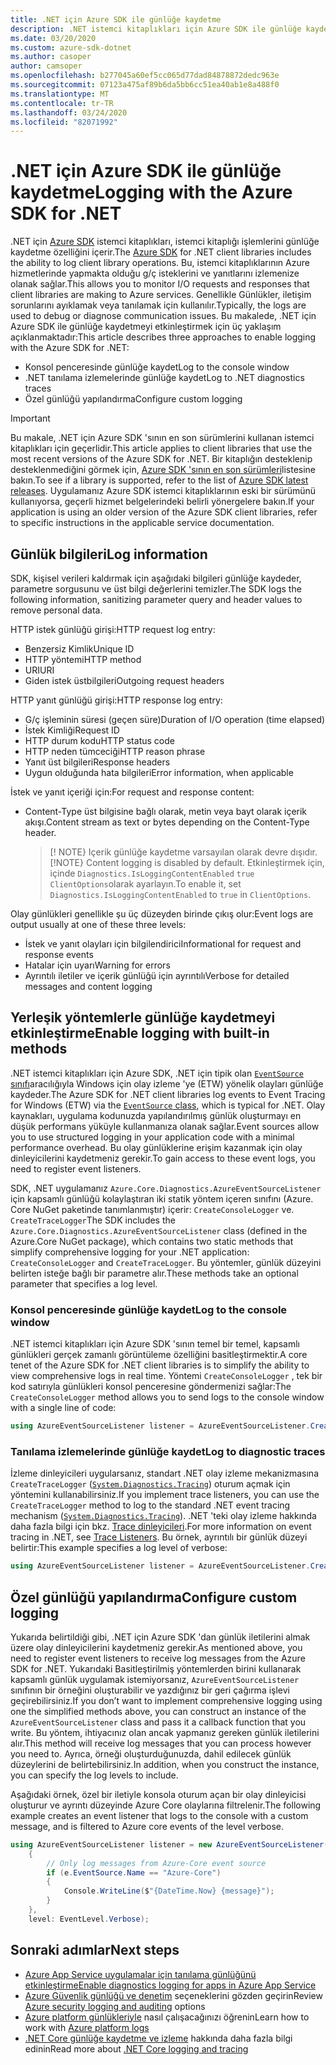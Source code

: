 ```yaml
---
title: .NET için Azure SDK ile günlüğe kaydetme
description: .NET istemci kitaplıkları için Azure SDK ile günlüğe kaydetmeyi etkinleştirme hakkında bilgi edinin
ms.date: 03/20/2020
ms.custom: azure-sdk-dotnet
ms.author: casoper
author: camsoper
ms.openlocfilehash: b277045a60ef5cc065d77dad84878872dedc963e
ms.sourcegitcommit: 07123a475af89b6da5bb6cc51ea40ab1e8a488f0
ms.translationtype: MT
ms.contentlocale: tr-TR
ms.lasthandoff: 03/24/2020
ms.locfileid: "82071992"
---
```

# <a name="logging-with-the-azure-sdk-for-net"></a><span data-ttu-id="15312-103">.NET için Azure SDK ile günlüğe kaydetme</span><span class="sxs-lookup"><span data-stu-id="15312-103">Logging with the Azure SDK for .NET</span></span>

<span data-ttu-id="15312-104">.NET için [Azure SDK](https://azure.microsoft.com/downloads/) istemci kitaplıkları, istemci kitaplığı işlemlerini günlüğe kaydetme özelliğini içerir.</span><span class="sxs-lookup"><span data-stu-id="15312-104">The [Azure SDK](https://azure.microsoft.com/downloads/) for .NET client libraries includes the ability to log client library operations.</span></span> <span data-ttu-id="15312-105">Bu, istemci kitaplıklarının Azure hizmetlerinde yapmakta olduğu g/ç isteklerini ve yanıtlarını izlemenize olanak sağlar.</span><span class="sxs-lookup"><span data-stu-id="15312-105">This allows you to monitor I/O requests and responses that client libraries are making to Azure services.</span></span> <span data-ttu-id="15312-106">Genellikle Günlükler, iletişim sorunlarını ayıklamak veya tanılamak için kullanılır.</span><span class="sxs-lookup"><span data-stu-id="15312-106">Typically, the logs are used to debug or diagnose communication issues.</span></span> <span data-ttu-id="15312-107">Bu makalede, .NET için Azure SDK ile günlüğe kaydetmeyi etkinleştirmek için üç yaklaşım açıklanmaktadır:</span><span class="sxs-lookup"><span data-stu-id="15312-107">This article describes three approaches to enable logging with the Azure SDK for .NET:</span></span>

- <span data-ttu-id="15312-108">Konsol penceresinde günlüğe kaydet</span><span class="sxs-lookup"><span data-stu-id="15312-108">Log to the console window</span></span>
- <span data-ttu-id="15312-109">.NET tanılama izlemelerinde günlüğe kaydet</span><span class="sxs-lookup"><span data-stu-id="15312-109">Log to .NET diagnostics traces</span></span>
- <span data-ttu-id="15312-110">Özel günlüğü yapılandırma</span><span class="sxs-lookup"><span data-stu-id="15312-110">Configure custom logging</span></span>

> [!IMPORTANT]
> <span data-ttu-id="15312-111">Bu makale, .NET için Azure SDK 'sının en son sürümlerini kullanan istemci kitaplıkları için geçerlidir.</span><span class="sxs-lookup"><span data-stu-id="15312-111">This article applies to client libraries that use the most recent versions of the Azure SDK for .NET.</span></span> <span data-ttu-id="15312-112">Bir kitaplığın desteklenip desteklenmediğini görmek için, [Azure SDK 'sının en son sürümleri](https://azure.github.io/azure-sdk/releases/latest/index.html)listesine bakın.</span><span class="sxs-lookup"><span data-stu-id="15312-112">To see if a library is supported, refer to the list of [Azure SDK latest releases](https://azure.github.io/azure-sdk/releases/latest/index.html).</span></span> <span data-ttu-id="15312-113">Uygulamanız Azure SDK istemci kitaplıklarının eski bir sürümünü kullanıyorsa, geçerli hizmet belgelerindeki belirli yönergelere bakın.</span><span class="sxs-lookup"><span data-stu-id="15312-113">If your application is using an older version of the Azure SDK client libraries, refer to specific instructions in the applicable service documentation.</span></span>

## <a name="log-information"></a><span data-ttu-id="15312-114">Günlük bilgileri</span><span class="sxs-lookup"><span data-stu-id="15312-114">Log information</span></span>

<span data-ttu-id="15312-115">SDK, kişisel verileri kaldırmak için aşağıdaki bilgileri günlüğe kaydeder, parametre sorgusunu ve üst bilgi değerlerini temizler.</span><span class="sxs-lookup"><span data-stu-id="15312-115">The SDK logs the following information, sanitizing parameter query and header values to remove personal data.</span></span>

<span data-ttu-id="15312-116">HTTP istek günlüğü girişi:</span><span class="sxs-lookup"><span data-stu-id="15312-116">HTTP request log entry:</span></span>

- <span data-ttu-id="15312-117">Benzersiz Kimlik</span><span class="sxs-lookup"><span data-stu-id="15312-117">Unique ID</span></span>
- <span data-ttu-id="15312-118">HTTP yöntemi</span><span class="sxs-lookup"><span data-stu-id="15312-118">HTTP method</span></span>
- <span data-ttu-id="15312-119">URI</span><span class="sxs-lookup"><span data-stu-id="15312-119">URI</span></span>
- <span data-ttu-id="15312-120">Giden istek üstbilgileri</span><span class="sxs-lookup"><span data-stu-id="15312-120">Outgoing request headers</span></span>

<span data-ttu-id="15312-121">HTTP yanıt günlüğü girişi:</span><span class="sxs-lookup"><span data-stu-id="15312-121">HTTP response log entry:</span></span>

- <span data-ttu-id="15312-122">G/ç işleminin süresi (geçen süre)</span><span class="sxs-lookup"><span data-stu-id="15312-122">Duration of I/O operation (time elapsed)</span></span>
- <span data-ttu-id="15312-123">İstek Kimliği</span><span class="sxs-lookup"><span data-stu-id="15312-123">Request ID</span></span>
- <span data-ttu-id="15312-124">HTTP durum kodu</span><span class="sxs-lookup"><span data-stu-id="15312-124">HTTP status code</span></span>
- <span data-ttu-id="15312-125">HTTP neden tümceciği</span><span class="sxs-lookup"><span data-stu-id="15312-125">HTTP reason phrase</span></span>
- <span data-ttu-id="15312-126">Yanıt üst bilgileri</span><span class="sxs-lookup"><span data-stu-id="15312-126">Response headers</span></span>
- <span data-ttu-id="15312-127">Uygun olduğunda hata bilgileri</span><span class="sxs-lookup"><span data-stu-id="15312-127">Error information, when applicable</span></span>

<span data-ttu-id="15312-128">İstek ve yanıt içeriği için:</span><span class="sxs-lookup"><span data-stu-id="15312-128">For request and response content:</span></span>

- <span data-ttu-id="15312-129">Content-Type üst bilgisine bağlı olarak, metin veya bayt olarak içerik akışı.</span><span class="sxs-lookup"><span data-stu-id="15312-129">Content stream as text or bytes depending on the Content-Type header.</span></span>
     > <span data-ttu-id="15312-130">[! NOTE} Içerik günlüğe kaydetme varsayılan olarak devre dışıdır.</span><span class="sxs-lookup"><span data-stu-id="15312-130">[!NOTE} Content logging is disabled by default.</span></span> <span data-ttu-id="15312-131">Etkinleştirmek için, içinde `Diagnostics.IsLoggingContentEnabled` `true` `ClientOptions`olarak ayarlayın.</span><span class="sxs-lookup"><span data-stu-id="15312-131">To enable it, set `Diagnostics.IsLoggingContentEnabled` to `true` in `ClientOptions`.</span></span>

<span data-ttu-id="15312-132">Olay günlükleri genellikle şu üç düzeyden birinde çıkış olur:</span><span class="sxs-lookup"><span data-stu-id="15312-132">Event logs are output usually at one of these three levels:</span></span>

- <span data-ttu-id="15312-133">İstek ve yanıt olayları için bilgilendirici</span><span class="sxs-lookup"><span data-stu-id="15312-133">Informational for request and response events</span></span>
- <span data-ttu-id="15312-134">Hatalar için uyarı</span><span class="sxs-lookup"><span data-stu-id="15312-134">Warning for errors</span></span>
- <span data-ttu-id="15312-135">Ayrıntılı iletiler ve içerik günlüğü için ayrıntılı</span><span class="sxs-lookup"><span data-stu-id="15312-135">Verbose for detailed messages and content logging</span></span>

## <a name="enable-logging-with-built-in-methods"></a><span data-ttu-id="15312-136">Yerleşik yöntemlerle günlüğe kaydetmeyi etkinleştirme</span><span class="sxs-lookup"><span data-stu-id="15312-136">Enable logging with built-in methods</span></span>

<span data-ttu-id="15312-137">.NET istemci kitaplıkları için Azure SDK, .NET için tipik olan [ `EventSource` sınıfı](/dotnet/api/system.diagnostics.tracing.eventsource)aracılığıyla Windows için olay izleme 'ye (ETW) yönelik olayları günlüğe kaydeder.</span><span class="sxs-lookup"><span data-stu-id="15312-137">The Azure SDK for .NET client libraries log events to Event Tracing for Windows (ETW) via the [`EventSource` class](/dotnet/api/system.diagnostics.tracing.eventsource), which is typical for .NET.</span></span> <span data-ttu-id="15312-138">Olay kaynakları, uygulama kodunuzda yapılandırılmış günlük oluşturmayı en düşük performans yüküyle kullanmanıza olanak sağlar.</span><span class="sxs-lookup"><span data-stu-id="15312-138">Event sources allow you to use structured logging in your application code with a minimal performance overhead.</span></span> <span data-ttu-id="15312-139">Bu olay günlüklerine erişim kazanmak için olay dinleyicilerini kaydetmeniz gerekir.</span><span class="sxs-lookup"><span data-stu-id="15312-139">To gain access to these event logs, you need to register event listeners.</span></span>

<span data-ttu-id="15312-140">SDK, .NET uygulamanız `Azure.Core.Diagnostics.AzureEventSourceListener` için kapsamlı günlüğü kolaylaştıran iki statik yöntem içeren sınıfını (Azure. Core NuGet paketinde tanımlanmıştır) içerir: `CreateConsoleLogger` ve. `CreateTraceLogger`</span><span class="sxs-lookup"><span data-stu-id="15312-140">The SDK includes the `Azure.Core.Diagnostics.AzureEventSourceListener` class (defined in the Azure.Core NuGet package), which contains two static methods that simplify comprehensive logging for your .NET application: `CreateConsoleLogger` and `CreateTraceLogger`.</span></span> <span data-ttu-id="15312-141">Bu yöntemler, günlük düzeyini belirten isteğe bağlı bir parametre alır.</span><span class="sxs-lookup"><span data-stu-id="15312-141">These methods take an optional parameter that specifies a log level.</span></span>

### <a name="log-to-the-console-window"></a><span data-ttu-id="15312-142">Konsol penceresinde günlüğe kaydet</span><span class="sxs-lookup"><span data-stu-id="15312-142">Log to the console window</span></span>

<span data-ttu-id="15312-143">.NET istemci kitaplıkları için Azure SDK 'sının temel bir temel, kapsamlı günlükleri gerçek zamanlı görüntüleme özelliğini basitleştirmektir.</span><span class="sxs-lookup"><span data-stu-id="15312-143">A core tenet of the Azure SDK for .NET client libraries is to simplify the ability to view comprehensive logs in real time.</span></span> <span data-ttu-id="15312-144">Yöntemi `CreateConsoleLogger` , tek bir kod satırıyla günlükleri konsol penceresine göndermenizi sağlar:</span><span class="sxs-lookup"><span data-stu-id="15312-144">The `CreateConsoleLogger` method allows you to send logs to the console window with a single line of code:</span></span>

```csharp
using AzureEventSourceListener listener = AzureEventSourceListener.CreateConsoleLogger();
```

### <a name="log-to-diagnostic-traces"></a><span data-ttu-id="15312-145">Tanılama izlemelerinde günlüğe kaydet</span><span class="sxs-lookup"><span data-stu-id="15312-145">Log to diagnostic traces</span></span>

<span data-ttu-id="15312-146">İzleme dinleyicileri uygularsanız, standart .NET olay izleme mekanizmasına `CreateTraceLogger` ([`System.Diagnostics.Tracing`](https://docs.microsoft.com/dotnet/api/system.diagnostics.tracing)) oturum açmak için yöntemini kullanabilirsiniz.</span><span class="sxs-lookup"><span data-stu-id="15312-146">If you implement trace listeners, you can use the `CreateTraceLogger` method to log to the standard .NET event tracing mechanism ([`System.Diagnostics.Tracing`](https://docs.microsoft.com/dotnet/api/system.diagnostics.tracing)).</span></span> <span data-ttu-id="15312-147">.NET 'teki olay izleme hakkında daha fazla bilgi için bkz. [Trace dinleyicileri](https://docs.microsoft.com/dotnet/framework/debug-trace-profile/trace-listeners).</span><span class="sxs-lookup"><span data-stu-id="15312-147">For more information on event tracing in .NET, see [Trace Listeners](https://docs.microsoft.com/dotnet/framework/debug-trace-profile/trace-listeners).</span></span> <span data-ttu-id="15312-148">Bu örnek, ayrıntılı bir günlük düzeyi belirtir:</span><span class="sxs-lookup"><span data-stu-id="15312-148">This example specifies a log level of verbose:</span></span>

```csharp
using AzureEventSourceListener listener = AzureEventSourceListener.CreateTraceLogger(EventLevel.Verbose);
```

## <a name="configure-custom-logging"></a><span data-ttu-id="15312-149">Özel günlüğü yapılandırma</span><span class="sxs-lookup"><span data-stu-id="15312-149">Configure custom logging</span></span>

<span data-ttu-id="15312-150">Yukarıda belirtildiği gibi, .NET için Azure SDK 'dan günlük iletilerini almak üzere olay dinleyicilerini kaydetmeniz gerekir.</span><span class="sxs-lookup"><span data-stu-id="15312-150">As mentioned above, you need to register event listeners to receive log messages from the Azure SDK for .NET.</span></span> <span data-ttu-id="15312-151">Yukarıdaki Basitleştirilmiş yöntemlerden birini kullanarak kapsamlı günlük uygulamak istemiyorsanız, `AzureEventSourceListener` sınıfının bir örneğini oluşturabilir ve yazdığınız bir geri çağırma işlevi geçirebilirsiniz.</span><span class="sxs-lookup"><span data-stu-id="15312-151">If you don’t want to implement comprehensive logging using one the simplified methods above, you can construct an instance of the `AzureEventSourceListener` class and pass it a callback function that you write.</span></span> <span data-ttu-id="15312-152">Bu yöntem, ihtiyacınız olan ancak yapmanız gereken günlük iletilerini alır.</span><span class="sxs-lookup"><span data-stu-id="15312-152">This method will receive log messages that you can process however you need to.</span></span> <span data-ttu-id="15312-153">Ayrıca, örneği oluşturduğunuzda, dahil edilecek günlük düzeylerini de belirtebilirsiniz.</span><span class="sxs-lookup"><span data-stu-id="15312-153">In addition, when you construct the instance, you can specify the log levels to include.</span></span>

<span data-ttu-id="15312-154">Aşağıdaki örnek, özel bir iletiyle konsola oturum açan bir olay dinleyicisi oluşturur ve ayrıntı düzeyinde Azure Core olaylarına filtrelenir.</span><span class="sxs-lookup"><span data-stu-id="15312-154">The following example creates an event listener that logs to the console with a custom message, and is filtered to Azure core events of the level verbose.</span></span>

```csharp
using AzureEventSourceListener listener = new AzureEventSourceListener((e, message) =>
    {
        // Only log messages from Azure-Core event source
        if (e.EventSource.Name == "Azure-Core")
        {
            Console.WriteLine($"{DateTime.Now} {message}");
        }
    },
    level: EventLevel.Verbose);
```

## <a name="next-steps"></a><span data-ttu-id="15312-155">Sonraki adımlar</span><span class="sxs-lookup"><span data-stu-id="15312-155">Next steps</span></span>

- [<span data-ttu-id="15312-156">Azure App Service uygulamalar için tanılama günlüğünü etkinleştirme</span><span class="sxs-lookup"><span data-stu-id="15312-156">Enable diagnostics logging for apps in Azure App Service</span></span>](https://docs.microsoft.com/azure/app-service/troubleshoot-diagnostic-logs)
- <span data-ttu-id="15312-157">[Azure Güvenlik günlüğü ve denetim](https://docs.microsoft.com/azure/security/fundamentals/log-audit) seçeneklerini gözden geçirin</span><span class="sxs-lookup"><span data-stu-id="15312-157">Review [Azure security logging and auditing](https://docs.microsoft.com/azure/security/fundamentals/log-audit) options</span></span>
- <span data-ttu-id="15312-158">[Azure platform günlükleriyle](https://docs.microsoft.com/azure/azure-monitor/platform/platform-logs-overview) nasıl çalışacağınızı öğrenin</span><span class="sxs-lookup"><span data-stu-id="15312-158">Learn how to work with [Azure platform logs](https://docs.microsoft.com/azure/azure-monitor/platform/platform-logs-overview)</span></span>
- <span data-ttu-id="15312-159">[.NET Core günlüğe kaydetme ve izleme](https://docs.microsoft.com/dotnet/core/diagnostics/logging-tracing) hakkında daha fazla bilgi edinin</span><span class="sxs-lookup"><span data-stu-id="15312-159">Read more about [.NET Core logging and tracing](https://docs.microsoft.com/dotnet/core/diagnostics/logging-tracing)</span></span>

